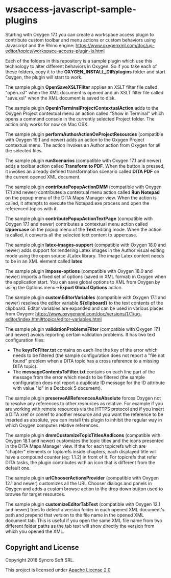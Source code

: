 # wsaccess-javascript-sample-plugins

Starting with Oxygen 17.1 you can create a workspace access plugin to contribute custom toolbar and menu actions or custom behaviors using Javascript and the Rhino engine:
https://www.oxygenxml.com/doc/ug-editor/topics/workspace-access-plugin-js.html

Each of the folders in this repository is a sample plugin which use this technology to alter different behaviors in Oxygen. So if you take each of these folders, copy it to the **OXYGEN_INSTALL_DIR/plugins** folder and start Oxygen, the plugin will start to work.

The sample plugin **OpenSaveXSLTFilter** applies an XSLT filter file called "open.xsl" when the XML document is opened and an XSLT filter file called "save.xsl" when the XML document is saved to disk.

The sample plugin **OpenInTerminalProjectContextualAction** adds to the Oxygen Project contextual menu an action called "Show in Terminal" which opens a command console in the currently selected Project folder. The action only works for now on Mac OSX.

The sample plugin **performAuthorActionOnProjectResources** (compatible with Oxygen 19.1 and newer) adds an action to the Oxygen Project contextual menu. The action invokes an Author action from Oxygen for all the selected files.

The sample plugin **runScenarios** (compatible with Oxygen 17.1 and newer) adds a toolbar action called **Transform to PDF**. When the button is pressed, it invokes an already defined transformation scenario called **DITA PDF** on the current opened XML document.

The sample plugin **contributePopupActionDMM** (compatible with Oxygen 17.1 and newer) contributes a contextual menu action called **Run Notepad** on the popup menu of the DITA Maps Manager view. When the action is called, it attempts to execute the Notepad.exe process and open the referenced topics with it.

The sample plugin **contributePopupActionTextPage** (compatible with Oxygen 17.1 and newer) contributes a contextual menu action called **Uppercase** on the popup menu of the **Text** editing mode. When the action is called, it converts all the selected text content to uppercase.

The sample plugin **latex-images-support** (compatible with Oxygen 18.0 and newer) adds support for rendering Latex images in the Author visual editing mode using the open source JLatex library. The image Latex content needs to be in an XML element called **latex**

The sample plugin **impose-options** (compatible with Oxygen 18.0 and newer) imports a fixed set of options (saved in XML format) in Oxygen when the application  start. You can save global options to XML from Oxygen by using the Options menu->**Export Global Options** action.

The sample plugin **customEditorVariables** (compatible with Oxygen 17.1 and newer) resolves the editor variable **${clipboard}** to the text contents of the clipboard. Editor variables are expanded and can be used in various places from Oxygen:
https://www.oxygenxml.com/doc/versions/17.1/ug-editor/index.html#topics/editor-variables.html

The sample plugin **validationProblemsFilter** (compatible with Oxygen 17.1 and newer) avoids reporting certain validation problems. It has two text configuration files:
   - The **keysToFilter.txt** contains on each line the key of the error which needs to be filtered (the sample configuration does not report a "file not found" problem when a DITA topic has a cross reference to a missing DITA topic).
   - The **messageContentsToFilter.txt** contains on each line part of the message from the error which needs to be filtered (the sample configuration does not report a duplicate ID message for the ID attribute with value "id" in a Docbook 5 document).

The sample plugin **preserveAllReferencesAsAbsolute** forces Oxygen not to resolve any references to other resources as relative. For example if you are working with remote resources via the HTTPS protocol and if you insert a DITA xref or conref to another resource and you want the reference to be inserted as absolute, you can install this plugin to inhibit the regular way in which Oxygen computes relative references.

The sample plugin **dmmCustomizeTopicTitlesAndIcons** (compatible with Oxygen 18.1 and newer) customizes the topic titles and the icons presented in the DITA Maps Manager view. If the for each topicrefs which are "chapter" elements or topicrefs inside chapters, each displayed title will have a compound counter (eg: 1.1.2) in front of it. For topicrefs that refer DITA tasks, the plugin contributes with an icon that is different from the default one.

The sample plugin **urlChooserActionsProvider** (compatible with Oxygen 12.1 and newer) customizes all the URL Chooser dialogs and panels in Oxygen and adds a custom browse action to the drop down button used to browse for target resources.

The sample plugin **customizeEditorTabText** (compatible with Oxygen 12.1 and newer) tries to detect a version folder in each opened XML document's path and prepend that version to the file name in the opened XML document tab. This is useful if you open the same XML file name from two different folder paths as the tab text will show directly the version from which you opened the XML.

Copyright and License
---------------------
Copyright 2018 Syncro Soft SRL.

This project is licensed under [Apache License 2.0](https://github.com/oxygenxml/wsaccess-javascript-sample-plugins/blob/master/LICENSE)

